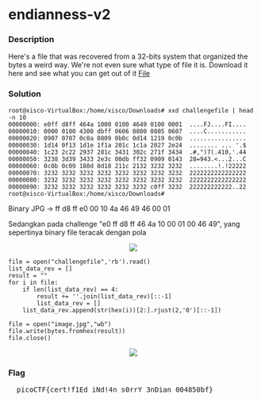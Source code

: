 <h1>endianness-v2</h1>
<h3>Description</h3>
Here's a file that was recovered from a 32-bits system that organized the bytes a weird way. We're not even sure what type of file it is.
Download it here and see what you can get out of it
<a href='https://artifacts.picoctf.net/c_titan/115/challengefile'>File</a>

<h3>Solution</h3>

```console
root@xisco-VirtualBox:/home/xisco/Downloads# xxd challengefile | head -n 10
00000000: e0ff d8ff 464a 1000 0100 4649 0100 0001  ....FJ....FI....
00000010: 0000 0100 4300 dbff 0606 0800 0805 0607  ....C...........
00000020: 0907 0707 0c0a 0809 0b0c 0d14 1219 0c0b  ................
00000030: 1d14 0f13 1d1e 1f1a 201c 1c1a 2027 2e24  ........ ... '.$
00000040: 1c23 2c22 2937 281c 3431 302c 271f 3434  .#,")7(.410,'.44
00000050: 3238 3d39 3433 2e3c 00db ff32 0909 0143  28=943.<...2...C
00000060: 0c0b 0c09 180d 0d18 211c 2132 3232 3232  ........!.!22222
00000070: 3232 3232 3232 3232 3232 3232 3232 3232  2222222222222222
00000080: 3232 3232 3232 3232 3232 3232 3232 3232  2222222222222222
00000090: 3232 3232 3232 3232 3232 3232 c0ff 3232  222222222222..22
root@xisco-VirtualBox:/home/xisco/Downloads# 

```
<p>Binary JPG -> ff d8 ff e0 00 10 4a 46 49 46 00 01</p>
<p>Sedangkan pada challenge "e0 ff d8 ff 46 4a 10 00 01 00 46 49", yang sepertinya binary file teracak dengan pola</p>
<p align='center'>
  <img  src="https://github.com/enomarozi/Writeup-CTF_Online/blob/master/PicoCTF2024/Forensics/Images/pola.jpg">
</p>

```python3
file = open("challengefile",'rb').read()
list_data_rev = []
result = ""
for i in file:
    if len(list_data_rev) == 4:
        result += ''.join(list_data_rev)[::-1]
        list_data_rev = []
    list_data_rev.append(str(hex(i))[2:].rjust(2,'0')[::-1])

file = open("image.jpg","wb")
file.write(bytes.fromhex(result))
file.close()

```
<p align='center'>
  <img  src="https://github.com/enomarozi/Writeup-CTF_Online/blob/master/PicoCTF2024/Forensics/Images/file.jpg">
</p>

<h3>Flag</h3>
<pre>
  picoCTF{cert!f1Ed_iNd!4n_s0rrY_3nDian_004850bf}
</pre>
